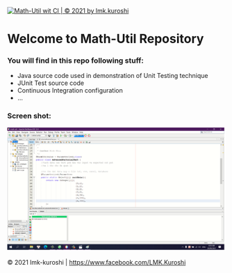 [![Math-Util wit CI | © 2021 by lmk.kuroshi](https://github.com/lmk-kuroshi/math-util/actions/workflows/math-util-ci.yml/badge.svg)](https://github.com/lmk-kuroshi/math-util/actions/workflows/math-util-ci.yml)

# Welcome to Math-Util Repository

### You will find in this repo following stuff:
* Java source code used in demonstration of Unit Testing technique
* JUnit Test source code
* Continuous Integration configuration
* ...

### Screen shot:
![JUnit-TDD](https://github.com/lmk-kuroshi/math-util/blob/main/images/math-util-intro.png)

© 2021 lmk-kuroshi | https://www.facebook.com/LMK.Kuroshi
